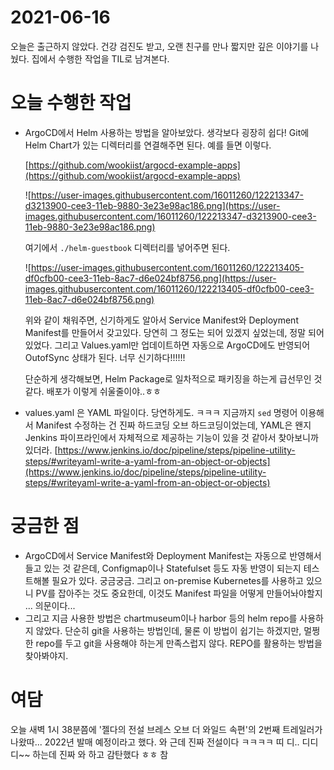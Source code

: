 # 2021-06-16

오늘은 출근하지 않았다. 건강 검진도 받고, 오랜 친구를 만나 짧지만 깊은 이야기를 나눴다. 집에서 수행한 작업을 TIL로 남겨본다.

# 오늘 수행한 작업

- ArgoCD에서 Helm 사용하는 방법을 알아보았다. 생각보다 굉장히 쉽다! Git에 Helm Chart가 있는 디렉터리를 연결해주면 된다. 예를 들면 이렇다.

    [https://github.com/wookiist/argocd-example-apps](https://github.com/wookiist/argocd-example-apps)

    ![https://user-images.githubusercontent.com/16011260/122213347-d3213900-cee3-11eb-9880-3e23e98ac186.png](https://user-images.githubusercontent.com/16011260/122213347-d3213900-cee3-11eb-9880-3e23e98ac186.png)

    여기에서 `./helm-guestbook` 디렉터리를 넣어주면 된다. 

    ![https://user-images.githubusercontent.com/16011260/122213405-df0cfb00-cee3-11eb-8ac7-d6e024bf8756.png](https://user-images.githubusercontent.com/16011260/122213405-df0cfb00-cee3-11eb-8ac7-d6e024bf8756.png)

    위와 같이 채워주면, 신기하게도 알아서 Service Manifest와 Deployment Manifest를 만들어서 갖고있다. 당연히 그 정도는 되어 있겠지 싶었는데, 정말 되어 있었다. 그리고 Values.yaml만 업데이트하면 자동으로 ArgoCD에도 반영되어 OutofSync 상태가 된다. 너무 신기하다!!!!!!

    단순하게 생각해보면, Helm Package로 일차적으로 패키징을 하는게 급선무인 것 같다. 배포가 이렇게 쉬울줄이야..ㅎㅎ

- values.yaml 은 YAML 파일이다. 당연하게도. ㅋㅋㅋ 지금까지 `sed` 명령어 이용해서 Manifest 수정하는 건 진짜 하드코딩 오브 하드코딩이었는데, YAML은 왠지 Jenkins 파이프라인에서 자체적으로 제공하는 기능이 있을 것 같아서 찾아보니까 있더라. 
[https://www.jenkins.io/doc/pipeline/steps/pipeline-utility-steps/#writeyaml-write-a-yaml-from-an-object-or-objects](https://www.jenkins.io/doc/pipeline/steps/pipeline-utility-steps/#writeyaml-write-a-yaml-from-an-object-or-objects)

# 궁금한 점

- ArgoCD에서 Service Manifest와 Deployment Manifest는 자동으로 반영해서 들고 있는 것 같은데, Configmap이나 Statefulset 등도 자동 반영이 되는지 테스트해볼 필요가 있다. 궁금궁금. 그리고 on-premise Kubernetes를 사용하고 있으니  PV를 잡아주는 것도 중요한데, 이것도 Manifest 파일을 어떻게 만들어놔야할지 ... 의문이다...
- 그리고 지금 사용한 방법은 chartmuseum이나 harbor 등의 helm repo를 사용하지 않았다. 단순히 git을 사용하는 방법인데, 물론 이 방법이 쉽기는 하겠지만, 멀쩡한 repo를 두고 git을 사용해야 하는게 만족스럽지 않다. REPO를 활용하는 방법을 찾아봐야지.

# 여담

오늘 새벽 1시 38분쯤에 '젤다의 전설 브레스 오브 더 와일드 속편'의 2번째 트레일러가 나왔따... 2022년 발매 예정이라고 했다. 와 근데 진짜 전설이다 ㅋㅋㅋㅋ 띠 디.. 디디디~~ 하는데 진짜 와 하고 감탄했다 ㅎㅎ 참